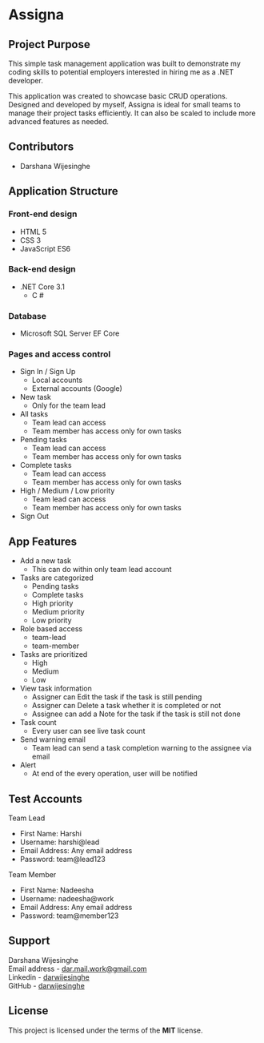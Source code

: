 # Assigna

## Project Purpose

This simple task management application was built to demonstrate my coding skills to potential employers interested in hiring me as a .NET developer.

This application was created to showcase basic CRUD operations. Designed and developed by myself, Assigna is ideal for small teams to manage their project tasks efficiently. It can also be scaled to include more advanced features as needed.

## Contributors

- Darshana Wijesinghe

## Application Structure

### Front-end design

- HTML 5
- CSS 3
- JavaScript ES6

### Back-end design

- .NET Core 3.1
  - C #
  
### Database

- Microsoft SQL Server EF Core

### Pages and access control

- Sign In / Sign Up
  - Local accounts
  - External accounts (Google)
- New task
  - Only for the team lead
- All tasks
  - Team lead can access
  - Team member has access only for own tasks
- Pending tasks
  - Team lead can access
  - Team member has access only for own tasks
- Complete tasks
  - Team lead can access
  - Team member has access only for own tasks
- High / Medium / Low priority
  - Team lead can access
  - Team member has access only for own tasks
- Sign Out

## App Features

- Add a new task
  - This can do within only team lead account
- Tasks are categorized
  - Pending tasks
  - Complete tasks
  - High priority
  - Medium priority
  - Low priority
- Role based access
  - team-lead
  - team-member
- Tasks are prioritized
  - High
  - Medium
  - Low
- View task information
  - Assigner can Edit the task if the task is still pending
  - Assigner can Delete a task whether it is completed or not
  - Assignee can add a Note for the task if the task is still not done
- Task count
  - Every user can see live task count
- Send warning email
  - Team lead can send a task completion warning to the assignee via email
- Alert
  - At end of the every operation, user will be notified

## Test Accounts

Team Lead

- First Name: Harshi
- Username: harshi@lead
- Email Address: Any email address
- Password: team@lead123

Team Member

- First Name: Nadeesha
- Username: nadeesha@work
- Email Address: Any email address
- Password: team@member123

## Support

Darshana Wijesinghe  
Email address - [dar.mail.work@gmail.com](mailto:dar.mail.work@gmail.com)  
Linkedin - [darwijesinghe](https://www.linkedin.com/in/darwijesinghe/)  
GitHub - [darwijesinghe](https://github.com/darwijesinghe)

## License

This project is licensed under the terms of the **MIT** license.

